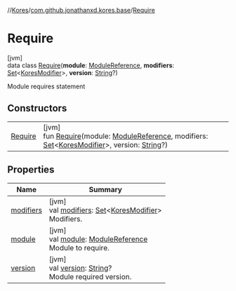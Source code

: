 //[Kores](../../../index.md)/[com.github.jonathanxd.kores.base](../index.md)/[Require](index.md)

# Require

[jvm]\
data class [Require](index.md)(**module**: [ModuleReference](../-module-reference/index.md), **modifiers**: [Set](https://kotlinlang.org/api/latest/jvm/stdlib/kotlin.collections/-set/index.html)<[KoresModifier](../-kores-modifier/index.md)>, **version**: [String](https://kotlinlang.org/api/latest/jvm/stdlib/kotlin/-string/index.html)?)

Module requires statement

## Constructors

| | |
|---|---|
| [Require](-require.md) | [jvm]<br>fun [Require](-require.md)(module: [ModuleReference](../-module-reference/index.md), modifiers: [Set](https://kotlinlang.org/api/latest/jvm/stdlib/kotlin.collections/-set/index.html)<[KoresModifier](../-kores-modifier/index.md)>, version: [String](https://kotlinlang.org/api/latest/jvm/stdlib/kotlin/-string/index.html)?) |

## Properties

| Name | Summary |
|---|---|
| [modifiers](modifiers.md) | [jvm]<br>val [modifiers](modifiers.md): [Set](https://kotlinlang.org/api/latest/jvm/stdlib/kotlin.collections/-set/index.html)<[KoresModifier](../-kores-modifier/index.md)><br>Modifiers. |
| [module](module.md) | [jvm]<br>val [module](module.md): [ModuleReference](../-module-reference/index.md)<br>Module to require. |
| [version](version.md) | [jvm]<br>val [version](version.md): [String](https://kotlinlang.org/api/latest/jvm/stdlib/kotlin/-string/index.html)?<br>Module required version. |
